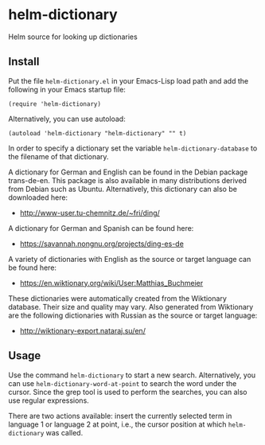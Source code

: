 helm-dictionary
===============

Helm source for looking up dictionaries

## Install

Put the file `helm-dictionary.el` in your Emacs-Lisp load path and add the following in your Emacs startup file:

    (require 'helm-dictionary)

Alternatively, you can use autoload:

    (autoload 'helm-dictionary "helm-dictionary" "" t)

In order to specify a dictionary set the variable `helm-dictionary-database` to the filename of that dictionary.

A dictionary for German and English can be found in the Debian package trans-de-en.  This package is also available in many distributions derived from Debian such as Ubuntu.  Alternatively, this dictionary can also be downloaded here:

- http://www-user.tu-chemnitz.de/~fri/ding/

A dictionary for German and Spanish can be found here:

- https://savannah.nongnu.org/projects/ding-es-de

A variety of dictionaries with English as the source or target language can be found here:

- https://en.wiktionary.org/wiki/User:Matthias_Buchmeier

These dictionaries were automatically created from the Wiktionary database.  Their size and quality may vary.  Also generated from Wiktionary are the following dictionaries with Russian as the source or target language:

- http://wiktionary-export.nataraj.su/en/

## Usage

Use the command `helm-dictionary` to start a new search.  Alternatively, you can use `helm-dictionary-word-at-point` to search the word under the cursor.  Since the grep tool is used to perform the searches, you can also use regular expressions.

There are two actions available: insert the currently selected term in language 1 or language 2 at point, i.e., the cursor position at which `helm-dictionary` was called.
